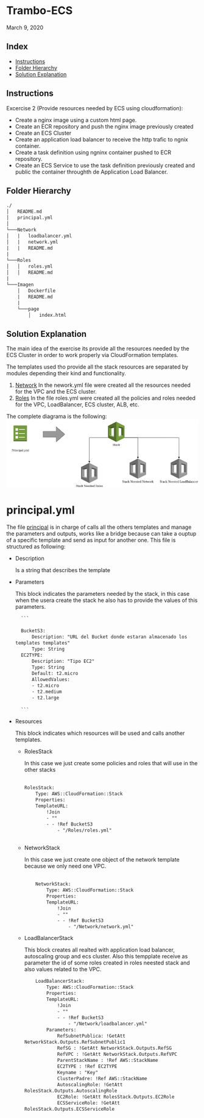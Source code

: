 # Trambo-ECS
March 9, 2020

## Index
- [Instructions](#Instructions)
- [Folder Hierarchy](#Folder-Hierarchy)
- [Solution Explanation](#Solution-Explanation)

## Instructions

Excercise 2 (Provide resources needed by ECS using cloudformation):
- Create a nginx image using a custom html page.
- Create an ECR repository and push the nginx image previously created
- Create an ECS Cluster
- Create an application load balancer to receive the http trafic to ngnix container.
- Create a task definition using ngninx container pushed to ECR repository.
- Create an ECS Service to use the task definition previously created and public the container throughth de Application Load Balancer.

## Folder Hierarchy

```
./
│   README.md
│   principal.yml    
│
└───Network
│   |   loadbalancer.yml
│   |   network.yml
|   |   README.md
|   
└───Roles
│   │   roles.yml
│   │   README.md
|   
└───Imagen
    │   Dockerfile
    |   README.md
    |
    └───page
        │   index.html 
```

## Solution Explanation
The main idea of the exercise its provide all the resources needed by the ECS Cluster in order to work properly via CloudFormation templates.

The templates used tho provide all the stack resources are separated by modules depending their kind and functionality.
1. [Network](/Network)
    In the nework.yml file were created all the resources needed for the VPC and the ECS cluster.
2. [Roles](/Role)
    In the file roles.yml were created all the policies and roles needed for the VPC, LoadBalancer, ECS cluster, ALB, etc.

The complete diagrama is the following:
![alt text](/Pictures/Pic1.png)

# principal.yml
The file [principal](/principal.yml) is in charge of calls all the others templates and manage the parameters and outputs, works like a bridge because can take a ouptup of a specific template and send as input for another one. This file is structured as following:

- Description

    Is a string that describes the template
- Parameters

    This block indicates the parameters needed by the stack, in this case when the usera create the stack he also has to provide the values of this parameters.
    

        ```

        BucketS3: 
            Description: "URL del Bucket donde estaran almacenado los templates templates"
            Type: String
        EC2TYPE:
            Description: "Tipo EC2"
            Type: String
            Default: t2.micro
            AllowedValues: 
            - t2.micro
            - t2.medium
            - t2.large

        ```
- Resources

    This block indicates which resources will be used and calls another templates.

    - RolesStack

        In this case we just create some policies and roles that will use in the other stacks
        ```

        RolesStack: 
            Type: AWS::CloudFormation::Stack
            Properties: 
            TemplateURL:
                !Join
                - ""
                - - !Ref BucketS3
                    - "/Roles/roles.yml"

        
        ```

    - NetworkStack

        In this case we just create one object of the network template because we only need one VPC.
        ```

            NetworkStack: 
                Type: AWS::CloudFormation::Stack
                Properties: 
                TemplateURL: 
                    !Join
                    - ""
                    - - !Ref BucketS3
                        - "/Network/network.yml"
        
        ```

    - LoadBalancerStack

        This block creates all realted with application load balancer, autoscaling group and ecs cluster. Also this tempplate receive as parameter the id of some roles created in roles neested stack and also values related to the VPC.

        ```
            LoadBalancerStack: 
                Type: AWS::CloudFormation::Stack
                Properties: 
                TemplateURL: 
                    !Join
                    - ""
                    - - !Ref BucketS3
                        - "/Network/loadbalancer.yml"
                Parameters:
                    RefSubnetPublica: !GetAtt NetworkStack.Outputs.RefSubnetPublic1
                    RefSG : !GetAtt NetworkStack.Outputs.RefSG
                    RefVPC : !GetAtt NetworkStack.Outputs.RefVPC
                    ParentStackName : !Ref AWS::StackName
                    EC2TYPE : !Ref EC2TYPE
                    Keyname : "Key"
                    ClusterPadre: !Ref AWS::StackName
                    AutoscalingRole: !GetAtt RolesStack.Outputs.AutoscalingRole
                    EC2Role: !GetAtt RolesStack.Outputs.EC2Role
                    ECSServiceRole: !GetAtt RolesStack.Outputs.ECSServiceRole

        ```